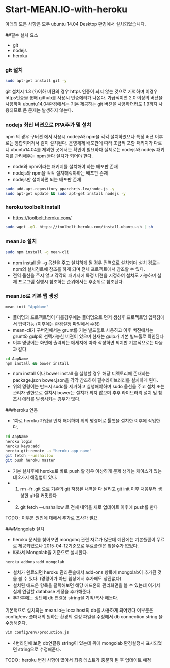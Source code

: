# Start-MEAN.IO-with-heroku
아래의 모든 사항은 모두 ubuntu 14.04 Desktop 환경에서 설치되었습니다.


##필수 설치 요소
* git
* nodejs
* heroku


### git 설치
```bash
sudo apt-get install git -y
```
git 설치시 1.3 (?)이하 버젼의 경우 https 인증이 되지 않는 것으로 기억하며 이경우 https인증을 통해 github를 사용시 인증에러가 나온다. 
가급적이면 2.0 이상의 버젼을 사용하며 ubuntu14.04환경에서는 기본 제공하는 git 버젼을 사용하더라도 1.9까지 사용되므로 큰 문제는 발생하지 않는다.

### nodejs 최신 버젼으로 PPA추가 및 설치
npm 의 경우 구버젼 에서 사용시 nodejs와 npm을 각각 설치하였으나 특정 버젼 이후로는 통합되어져서 같이 설치된다.
운영체제 배포판에 따라 조금씩 포함 패키지가 다르니 ubuntu14.04를 제외한 곳에서는 확인이 필요하다
실제로는 nodejs와 nodejs 패키지를 관리해주는 npm 둘다 설치가 되어야 한다.
* node와 npm이라는 패키지를 설치해야 하는 배포판 존재
* nodejs와 npm을 각각 설치해줘야하는 배포판 존재
* nodejs만 설치하면 되는 배포판 존재

```bash
sudo add-apt-repository ppa:chris-lea/node.js -y
sudo apt-get update && sudo apt-get install nodejs -y
```


### heroku toolbelt install
* https://toolbelt.heroku.com/
```bash
sudo wget -qO- https://toolbelt.heroku.com/install-ubuntu.sh | sh
```



### mean.io 설치
```bash
sudo npm install -g mean-cli
```
* npm install 을 -g 옵션을 주고 설치하게 될 경우 전역으로 설치되며 설치 경로는 npm의 설치경로에 참조를 하게 되며 전체 프로젝트에서 참조할 수 있다.
* 전역 옵션을 주지 않고 각각의 패키지에 특정 버젼을 지정하여 설치도 가능하며 실제 프로그램 실행시 참조하는 순위에서는 후순위로 참조된다.

### mean.io로 기본 앱 생성
```bash
mean init "AppName"
```
* 폴더명과 프로젝트명이 다를경우에는 폴더명으로 먼저 생성후 프로젝트명 입력창에서 입력가능 (이후에는 환경설정 파일에서 수정)
* mean-cli가 구버젼에서는 grunt를 기본 빌드툴로 사용하고 이후 버젼에서는 grunt와 gulp의 선택가능한 버젼이 있으며 현재는 gulp가 기본 빌드툴로 확인된다
* 이후 명령어는 화면에 출력되는 메세지에 따라 작성하면 되지만 기본적으로는 다음과 같다
```bash
cd AppName
npm install && bower install
```
* npm install 이나 bower install 을 실행할 경우 해당 디렉토리에 존재하는 package.json bower.json을 각각 참조하여 필수라이브러리를 설치하게 된다.
* 위의 명령어는 반드시 sudo를 제거하고 실행해야하며 sudo 옵션을 주고 설치 또는 관리자 권한으로 설치시 bower는 설치가 되지 않으며 추후 라이브러리 설치 및 참조시 에러를 발생시키는 경우가 많다.



###heroku 연동
* 1차로 heroku 가입을 먼저 해야하며 위의 명령어로 툴벳을 설치한 이후에 작업한다.

```bash
cd AppName
heroku login
heroku keys:add 
heroku git:remote -a "heroku app name"
git fetch --unshallow 
git push heroku master
```

* 기본 설치후에 heroku로 바로 push 할 경우 이상하게 문제 생기는 케이스가 있는데 2가지 해결법이 있다.
* 1. rm -fr .git 으로 기존의 git 저장된 내역을 다 날리고 git init 이후 처음부터 생성한 git을 커밋한다
* 2. git fetch --unshallow 로 전체 내역을 새로 업데이트 이후에 push를 한다

 TODO : 이부분 원인에 대해서 추가로 조사가 필요.


###Mongolab 설치
* heroku 문서를 찾아보면 mongohq 관련 자료가 많은데 예전에는 기본플랜이 무료로 제공되었으나 2015-04-12기준으로 무료플랜은 찾을수가 없었다.
* 따라서 Mongolab을 기준으로 설치한다.
```bash
heroku addons:add mongolab
```
* 설치가 완료되면 heroku 관리콘솔에서 add-ons 항목에 mongolab이 추가된 것을 볼 수 있다. (명령어가 아닌 웹상에서 추가해도 상관없다)
* 설치된 애드온 항목을 클릭해보면 해당 애드온의 관리화면을 볼 수 있는데 여기서 실제 연결할 database 계정을 추가해준다.
* 추가후에는 상단에 db 연결용 string을 기억/복사 해둔다.

####
기본적으로 설치되는 mean.io는 localhost의 db를 사용하게 되어있다
이부분은 config/env 폴더내의 원하는 환경의 설정 파일을 수정해서 db connection string 을 수정해준다.
```bash
vim config/env/production.js
```
* 4번라인에 보면 db연결용 string이 있는데 위에 mongolab 환경설정시 표시되었던 string으로 수정해준다.


TODO : heroku 변경 사항이 많아서 최종 테스트가 충분히 된 후 업데이트 예정



